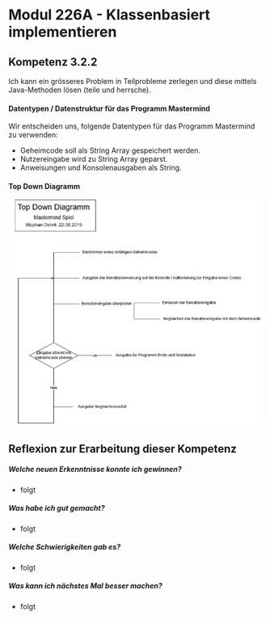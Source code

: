 # Modul 226A - Klassenbasiert implementieren
## Kompetenz 3.2.2
Ich kann ein grösseres Problem in Teilprobleme zerlegen und diese mittels Java-Methoden lösen (teile und herrsche).

#### Datentypen / Datenstruktur für das Programm Mastermind
Wir entscheiden uns, folgende Datentypen für das Programm Mastermind zu verwenden:
- Geheimcode soll als String Array gespeichert werden.
- Nutzereingabe wird zu String Array geparst.
- Anweisungen und Konsolenausgaben als String.

#### Top Down Diagramm
![Diagramm](./pictures/TopDownMastermind.jpg)

## Reflexion zur Erarbeitung dieser Kompetenz

##### Welche neuen Erkenntnisse konnte ich gewinnen?
- folgt

##### Was habe ich gut gemacht?
- folgt

##### Welche Schwierigkeiten gab es?
- folgt

##### Was kann ich nächstes Mal besser machen?
- folgt